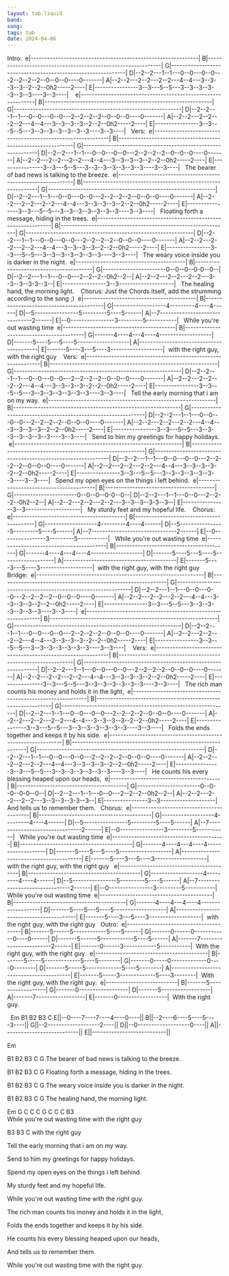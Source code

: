 ```yaml
---
layout: tab.liquid
band:
song:
tags: tab
date: 2024-04-06
---
```

Intro:  e|-------------------------------------------------------------| B|-------------------------------------------------------------| G|-------------------------------------------------------------| D|--2--2---1--1---0--0---0--0---2--2--2--2--0--0--0----0-------| A|--2--2---2--2---2--2---4--4---3--3--3--3--2--2--0h2-----2----| E|----------------3--3---5--5---3--3--3--3--3--3--3----3--3----|    e|-------------------------------------------------------------| B|-------------------------------------------------------------| G|-------------------------------------------------------------| D|--2--2---1--1---0--0---0--0---2--2--2--2--0--0--0----0-------| A|--2--2---2--2---2--2---4--4---3--3--3--3--2--2--0h2-----2----| E|----------------3--3---5--5---3--3--3--3--3--3--3----3--3----|   Vers:  e|-------------------------------------------------------------| B|-------------------------------------------------------------| G|-------------------------------------------------------------| D|--2--2---1--1---0--0---0--0---2--2--2--2--0--0--0----0-------| A|--2--2---2--2---2--2---4--4---3--3--3--3--2--2--0h2-----2----| E|----------------3--3---5--5---3--3--3--3--3--3--3----3--3----|      The bearer of bad news is talking to the breeze.  e|-------------------------------------------------------------| B|-------------------------------------------------------------| G|-------------------------------------------------------------| D|--2--2---1--1---0--0---0--0---2--2--2--2--0--0--0----0-------| A|--2--2---2--2---2--2---4--4---3--3--3--3--2--2--0h2-----2----| E|----------------3--3---5--5---3--3--3--3--3--3--3----3--3----|      Floating forth a message, hiding in the trees.  e|-------------------------------------------------------------| B|-------------------------------------------------------------| G|-------------------------------------------------------------| D|--2--2---1--1---0--0---0--0---2--2--2--2--0--0--0----0-------| A|--2--2---2--2---2--2---4--4---3--3--3--3--2--2--0h2-----2----| E|----------------3--3---5--5---3--3--3--3--3--3--3----3--3----|      The weary voice inside you is darker in the night.  e|----------------------------------------| B|----------------------------------------| G|-----------------------0--0--0--0-0--0--| D|--2--2---1--1---0--0---2--2--2--0h2--2--| A|--2--2---2--2---2--2---3--3--3--3-3--3--| E|----------------3--3--------------------|      The healing hand, the morning light.    Chorus: Just the Chords itself, add the strumming according to the song ;)  e|-----------------------------------------| B|-----------------------------------------| G|-------------------4---------4----4------| D|--5----------------5---------5----5------| A|--7-------------------------------2------| E|--0----------------3---------5-----------|      While you're out wasting time  e|-----------------------------------------| B|-----------------------------------------| G|-------4----4---4----4-------------------| D|-------5----5---5----5-------------------| A|-----------------------------------------| E|-------5----3---5----3-------------------|  with the right guy, with the right guy    Vers:  e|-------------------------------------------------------------| B|-------------------------------------------------------------| G|-------------------------------------------------------------| D|--2--2---1--1---0--0---0--0---2--2--2--2--0--0--0----0-------| A|--2--2---2--2---2--2---4--4---3--3--3--3--2--2--0h2-----2----| E|----------------3--3---5--5---3--3--3--3--3--3--3----3--3----|      Tell the early morning that i am on my way.  e|-------------------------------------------------------------| B|-------------------------------------------------------------| G|-------------------------------------------------------------| D|--2--2---1--1---0--0---0--0---2--2--2--2--0--0--0----0-------| A|--2--2---2--2---2--2---4--4---3--3--3--3--2--2--0h2-----2----| E|----------------3--3---5--5---3--3--3--3--3--3--3----3--3----|      Send to him my greetings for happy holidays.  e|-------------------------------------------------------------| B|-------------------------------------------------------------| G|-------------------------------------------------------------| D|--2--2---1--1---0--0---0--0---2--2--2--2--0--0--0----0-------| A|--2--2---2--2---2--2---4--4---3--3--3--3--2--2--0h2-----2----| E|----------------3--3---5--5---3--3--3--3--3--3--3----3--3----|      Spend my open eyes on the things i left behind.  e|----------------------------------------| B|----------------------------------------| G|-----------------------0--0--0--0-0--0--| D|--2--2---1--1---0--0---2--2--2--0h2--2--| A|--2--2---2--2---2--2---3--3--3--3-3--3--| E|----------------3--3--------------------|      My sturdy feet and my hopeful life.    Chorus:  e|-----------------------------------------| B|-----------------------------------------| G|-------------------4---------4----4------| D|--5----------------5---------5----5------| A|--7-------------------------------2------| E|--0----------------3---------5-----------|      While you're out wasting time  e|-----------------------------------------| B|-----------------------------------------| G|-------4----4---4----4-------------------| D|-------5----5---5----5-------------------| A|-----------------------------------------| E|-------5----3---5----3-------------------|  with the right guy, with the right guy   Bridge:  e|-------------------------------------------------------------| B|-------------------------------------------------------------| G|-------------------------------------------------------------| D|--2--2---1--1---0--0---0--0---2--2--2--2--0--0--0----0-------| A|--2--2---2--2---2--2---4--4---3--3--3--3--2--2--0h2-----2----| E|----------------3--3---5--5---3--3--3--3--3--3--3----3--3----|  e|-------------------------------------------------------------| B|-------------------------------------------------------------| G|-------------------------------------------------------------| D|--2--2---1--1---0--0---0--0---2--2--2--2--0--0--0----0-------| A|--2--2---2--2---2--2---4--4---3--3--3--3--2--2--0h2-----2----| E|----------------3--3---5--5---3--3--3--3--3--3--3----3--3----|    Vers:  e|-------------------------------------------------------------| B|-------------------------------------------------------------| G|-------------------------------------------------------------| D|--2--2---1--1---0--0---0--0---2--2--2--2--0--0--0----0-------| A|--2--2---2--2---2--2---4--4---3--3--3--3--2--2--0h2-----2----| E|----------------3--3---5--5---3--3--3--3--3--3--3----3--3----|      The rich man counts his money and holds it in the light,  e|-------------------------------------------------------------| B|-------------------------------------------------------------| G|-------------------------------------------------------------| D|--2--2---1--1---0--0---0--0---2--2--2--2--0--0--0----0-------| A|--2--2---2--2---2--2---4--4---3--3--3--3--2--2--0h2-----2----| E|----------------3--3---5--5---3--3--3--3--3--3--3----3--3----|      Folds the ends together and keeps it by his side.  e|-------------------------------------------------------------| B|-------------------------------------------------------------| G|-------------------------------------------------------------| D|--2--2---1--1---0--0---0--0---2--2--2--2--0--0--0----0-------| A|--2--2---2--2---2--2---4--4---3--3--3--3--2--2--0h2-----2----| E|----------------3--3---5--5---3--3--3--3--3--3--3----3--3----|      He counts his every blessing heaped upon our heads,  e|----------------------------------------| B|----------------------------------------| G|-----------------------0--0--0--0-0--0--| D|--2--2---1--1---0--0---2--2--2--0h2--2--| A|--2--2---2--2---2--2---3--3--3--3-3--3--| E|----------------3--3--------------------|      And tells us to remember them.   Chorus:  e|-----------------------------------------| B|-----------------------------------------| G|-------------------4---------4----4------| D|--5----------------5---------5----5------| A|--7-------------------------------2------| E|--0----------------3---------5-----------|      While you're out wasting time  e|-----------------------------------------| B|-----------------------------------------| G|-------4----4---4----4-------------------| D|-------5----5---5----5-------------------| A|-----------------------------------------| E|-------5----3---5----3-------------------|  with the right guy, with the right guy   e|-----------------------------------------| B|-----------------------------------------| G|-------------------4---------4----4------| D|--5----------------5---------5----5------| A|--7-------------------------------2------| E|--0----------------3---------5-----------|      While you're out wasting time  e|-----------------------------------------| B|-----------------------------------------| G|-------4----4---4----4-------------------| D|-------5----5---5----5-------------------| A|-----------------------------------------| E|-------5----3---5----3-------------------|  with the right guy, with the right guy   Outro:  e|---------------------------------------| B|-------5------5------------5----5------| G|-------0------0------------0----0------| D|-------5------5------------5----5------| A|-------7------------------------2------| E|-------0------3------------5-----------|  With the right guy, with the right guy.  e|-----------------------------------------| B|-------5-----5-------------5----5--------| G|-------0-----0-------------0----0--------| D|-------5-----5-------------5----5--------| A|-----------------------------------------| E|-------5-----3-------------5----3--------|  With the right guy, with the right guy.  e|--------------------------| B|-------5------------------| G|-------0------------------| D|-------5------------------| A|-------7------------------| E|-------0------------------|  With the right guy.

      Em   B1	   B2   B3   C
E||--0----7----7----4----0----|| B||--2----6----5----5----3----|| G||--2-------------------2----|| D||--0-------------------0----|| A||---------------------------|| E||---------------------------|| 

Em	

B1 		B2	B3	C		     G
The bearer of bad news is talking to the breeze.

B1 		B2	B3	C		     G
Floating forth a message, hiding in the trees.

B1 		B2	B3	C		     G
The weary voice inside you is darker in the night.

B1 		B2	B3	C		     G
The healing hand, the morning light.



Em			G	    C C    C G        C C    C B3  
While you're out wasting time			    with the right guy

B3  B3    C
with the right guy




Tell the early morning that i am on my way.


Send to him my greetings for happy holidays.


Spend my open eyes on the things i left behind.


My sturdy feet and my hopeful life.



While you're out wasting time with the right guy.



The rich man counts his money and holds it in the light,


Folds the ends together and keeps it by his side.


He counts his every blessing heaped upon our heads,


And tells us to remember them.


While you're out wasting time with the right guy.
